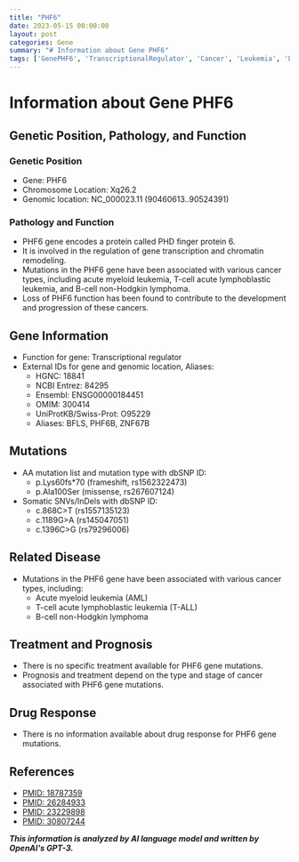 ```yaml
---
title: "PHF6"
date: 2023-05-15 00:00:00
layout: post
categories: Gene
summary: "# Information about Gene PHF6"
tags: ['GenePHF6', 'TranscriptionalRegulator', 'Cancer', 'Leukemia', 'Lymphoma', 'Mutation', 'Prognosis', 'Treatment']
---
```


# Information about Gene PHF6

## Genetic Position, Pathology, and Function

### Genetic Position
- Gene: PHF6
- Chromosome Location: Xq26.2
- Genomic location: NC_000023.11 (90460613..90524391)

### Pathology and Function
- PHF6 gene encodes a protein called PHD finger protein 6.
- It is involved in the regulation of gene transcription and chromatin remodeling.
- Mutations in the PHF6 gene have been associated with various cancer types, including acute myeloid leukemia, T-cell acute lymphoblastic leukemia, and B-cell non-Hodgkin lymphoma.
- Loss of PHF6 function has been found to contribute to the development and progression of these cancers.

## Gene Information
- Function for gene: Transcriptional regulator
- External IDs for gene and genomic location, Aliases:
    - HGNC: 18841
    - NCBI Entrez: 84295
    - Ensembl: ENSG00000184451
    - OMIM: 300414
    - UniProtKB/Swiss-Prot: O95229
    - Aliases: BFLS, PHF6B, ZNF67B

## Mutations
- AA mutation list and mutation type with dbSNP ID:
    - p.Lys60fs*70 (frameshift, rs1562322473)
    - p.Ala100Ser (missense, rs267607124)
- Somatic SNVs/InDels with dbSNP ID:
    - c.868C>T (rs1557135123)
    - c.1189G>A (rs145047051)
    - c.1396C>G (rs79296006)

## Related Disease
- Mutations in the PHF6 gene have been associated with various cancer types, including:
    - Acute myeloid leukemia (AML)
    - T-cell acute lymphoblastic leukemia (T-ALL)
    - B-cell non-Hodgkin lymphoma

## Treatment and Prognosis
- There is no specific treatment available for PHF6 gene mutations.
- Prognosis and treatment depend on the type and stage of cancer associated with PHF6 gene mutations.

## Drug Response
- There is no information available about drug response for PHF6 gene mutations.

## References
- [PMID: 18787359](https://pubmed.ncbi.nlm.nih.gov/18787359/) 
- [PMID: 26284933](https://pubmed.ncbi.nlm.nih.gov/26284933/)
- [PMID: 23229898](https://pubmed.ncbi.nlm.nih.gov/23229898/)
- [PMID: 30807244](https://pubmed.ncbi.nlm.nih.gov/30807244/)

**_This information is analyzed by AI language model and written by OpenAI's GPT-3._**